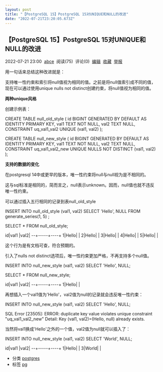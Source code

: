 ```yaml
---
layout: post
title: "【PostgreSQL 15】PostgreSQL 15对UNIQUE和NULL的改进"
date: "2022-07-21T23:20:05.673Z"
---
```

【PostgreSQL 15】PostgreSQL 15对UNIQUE和NULL的改进
-------------------------------------------

2022-07-21 23:00  [abce](https://www.cnblogs.com/abclife/)  阅读(75)  评论(0)  [编辑](https://i.cnblogs.com/EditPosts.aspx?postid=16503962)  [收藏](javascript:void(0))  [举报](javascript:void(0))

用一句话来总结这种改进就是：

支持唯一性约束和索引将null值视为相同的值。之前是将null值索引成不同的值，现在可以通过使用unique nulls not distinct创建约束，将null值视为相同的值。

**两种unique风格**

创建示例表：

CREATE TABLE null\_old\_style
(
    id BIGINT GENERATED BY DEFAULT AS IDENTITY PRIMARY KEY,
    val1 TEXT NOT NULL,
    val2 TEXT NULL,
    CONSTRAINT uq\_val1\_val2
        UNIQUE (val1, val2)
);

CREATE TABLE null\_new\_style
(
    id BIGINT GENERATED BY DEFAULT AS IDENTITY PRIMARY KEY,
    val1 TEXT NOT NULL,
    val2 TEXT NULL,
    CONSTRAINT uq\_val1\_val2\_new
        UNIQUE NULLS NOT DISTINCT (val1, val2)
);

**支持的数据的变化**

在postgresql 14中或更早的版本，唯一性约束将null与null视为是不相同的。

这与sql标准是相同的，简而言之，null表示unknown。因而，null值也就不违反唯一性约束。

可以通过插入五行相同的记录到表null\_old\_style

INSERT INTO null\_old\_style (val1, val2)
SELECT 'Hello', NULL
    FROM generate\_series(1, 5)
;

SELECT \* FROM null\_old\_style;

id|val1 |val2|
--+-----+----+
 1|Hello|    |
 2|Hello|    |
 3|Hello|    |
 4|Hello|    |
 5|Hello|    |

这个行为是有文档可查，符合预期的。

引入了nulls not distinct选项后，唯一性约束更加严格，不再支持多个null值。

INSERT INTO null\_new\_style (val1, val2)
SELECT 'Hello', NULL;

SELECT \* FROM null\_new\_style;

id|val1 |val2|
--+-----+----+
 1|Hello|    |

再想插入一个val1值为'Hello'，val2值为null的记录就会违反唯一性约束：

INSERT INTO null\_new\_style (val1, val2)
SELECT 'Hello', NULL;

SQL Error \[23505\]: ERROR: duplicate key value violates unique constraint "uq\_val1\_val2\_new"
  Detail: Key (val1, val2)=(Hello, null) already exists.

当然将val1换成'Hello'之外的一个值，val2值为null就可以插入了：

INSERT INTO null\_new\_style (val1, val2)
SELECT 'World', NULL;

id|val1 |val2|
--+-----+----+
 1|Hello|    |
 3|World|    |

*   分类 [postgres](https://www.cnblogs.com/abclife/category/1472455.html)
*   标签 [pg](https://www.cnblogs.com/abclife/tag/pg/)